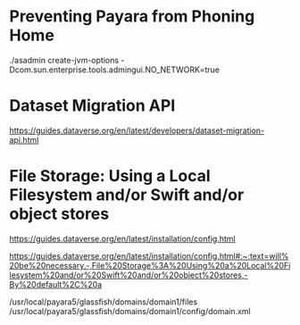 # Preventing Payara from Phoning Home
./asadmin create-jvm-options -Dcom.sun.enterprise.tools.admingui.NO_NETWORK=true

# Dataset Migration API
https://guides.dataverse.org/en/latest/developers/dataset-migration-api.html

# File Storage: Using a Local Filesystem and/or Swift and/or object stores
https://guides.dataverse.org/en/latest/installation/config.html

https://guides.dataverse.org/en/latest/installation/config.html#:~:text=will%20be%20necessary.-,File%20Storage%3A%20Using%20a%20Local%20Filesystem%20and/or%20Swift%20and/or%20object%20stores,-By%20default%2C%20a

/usr/local/payara5/glassfish/domains/domain1/files
/usr/local/payara5/glassfish/domains/domain1/config/domain.xml